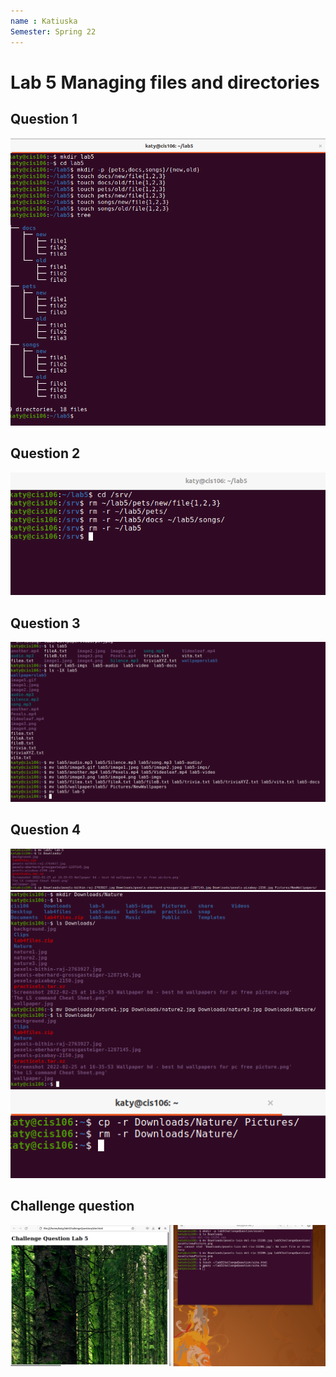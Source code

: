 ```yaml
---
name : Katiuska
Semester: Spring 22
---
```

# Lab 5 Managing files and directories

## Question 1
![q1](question1lab5.png)
<br>

## Question 2
![q2](q2.png)<br>
## Question 3
![q3.1](q3.1.png)<br>

## Question 4
![q4.1](q4.png)<br>
![q4.2](q4.2.png)<br>
![q4.3](q4.3.png)<br>

## Challenge question
![q5](ChallengeQuestion.png)<br>